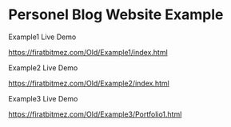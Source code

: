 # Personel Blog Website Example


Example1 Live Demo

https://firatbitmez.com/Old/Example1/index.html

Example2 Live Demo


https://firatbitmez.com/Old/Example2/index.html


Example3 Live Demo

https://firatbitmez.com/Old/Example3/Portfolio1.html
